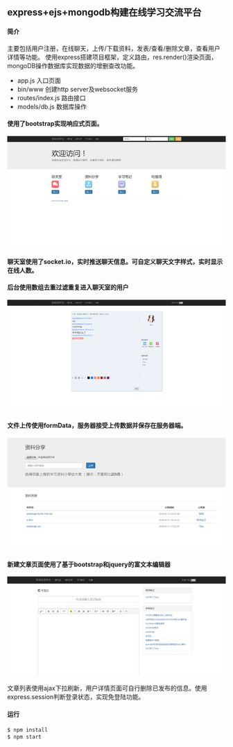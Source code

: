 ## express+ejs+mongodb构建在线学习交流平台

#### 简介

主要包括用户注册，在线聊天，上传/下载资料，发表/查看/删除文章，查看用户详情等功能。
使用express搭建项目框架，定义路由，res.render()渲染页面，mongoDB操作数据库实现数据的增删查改功能。

* app.js 入口页面 
* bin/www  创建http server及websocket服务
* routes/index.js  路由接口
* models/db.js  数据库操作



#### 使用了bootstrap实现响应式页面。

![image](https://github.com/angellfzhong/class-online/blob/master/img/1.jpg)

#### 聊天室使用了socket.io，实时推送聊天信息。可自定义聊天文字样式，实时显示在线人数。
#### 后台使用数组去重过滤重复进入聊天室的用户

![image](https://github.com/angellfzhong/class-online/blob/master/img/2.jpg)

#### 文件上传使用formData，服务器接受上传数据并保存在服务器端。

![image](https://github.com/angellfzhong/class-online/blob/master/img/3.jpg)

#### 新建文章页面使用了基于bootstrap和jquery的富文本编辑器

![image](https://github.com/angellfzhong/class-online/blob/master/img/5.jpg)


文章列表使用ajax下拉刷新，用户详情页面可自行删除已发布的信息。使用express.session判断登录状态，实现免登陆功能。

#### 运行
```
$ npm install
$ npm start
```

